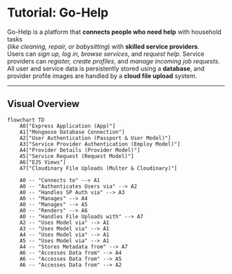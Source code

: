 # Tutorial: Go-Help

Go-Help is a platform that **connects people who need help** with household tasks  
(*like cleaning, repair, or babysitting*) with **skilled service providers**.  
Users can *sign up, log in, browse services*, and *request help*. Service  
providers can *register, create profiles*, and *manage incoming job requests*.  
All user and service data is persistently stored using a **database**, and  
provider profile images are handled by a **cloud file upload** system.

---

## Visual Overview

```mermaid
flowchart TD
    A0["Express Application (App)"]
    A1["Mongoose Database Connection"]
    A2["User Authentication (Passport & User Model)"]
    A3["Service Provider Authentication (Employ Model)"]
    A4["Provider Details (Provider Model)"]
    A5["Service Request (Request Model)"]
    A6["EJS Views"]
    A7["Cloudinary File Uploads (Multer & Cloudinary)"]

    A0 -- "Connects to" --> A1
    A0 -- "Authenticates Users via" --> A2
    A0 -- "Handles SP Auth via" --> A3
    A0 -- "Manages" --> A4
    A0 -- "Manages" --> A5
    A0 -- "Renders" --> A6
    A0 -- "Handles File Uploads with" --> A7
    A2 -- "Uses Model via" --> A1
    A3 -- "Uses Model via" --> A1
    A4 -- "Uses Model via" --> A1
    A5 -- "Uses Model via" --> A1
    A4 -- "Stores Metadata from" --> A7
    A6 -- "Accesses Data from" --> A4
    A6 -- "Accesses Data from" --> A5
    A6 -- "Accesses Data from" --> A2

